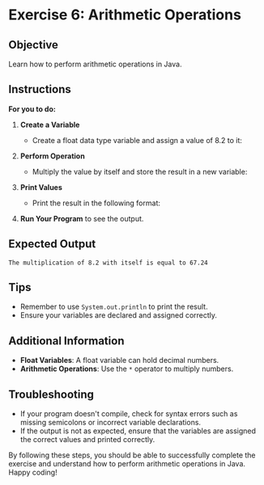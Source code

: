 
# Exercise 6: Arithmetic Operations

## Objective
Learn how to perform arithmetic operations in Java.

## Instructions

**For you to do:**

1. **Create a Variable**
    - Create a float data type variable and assign a value of 8.2 to it:


2. **Perform Operation**
    - Multiply the value by itself and store the result in a new variable:


3. **Print Values**
    - Print the result in the following format:


4. **Run Your Program** to see the output.

## Expected Output
```
The multiplication of 8.2 with itself is equal to 67.24
```

## Tips
- Remember to use `System.out.println` to print the result.
- Ensure your variables are declared and assigned correctly.

## Additional Information
- **Float Variables**: A float variable can hold decimal numbers.
- **Arithmetic Operations**: Use the `*` operator to multiply numbers.

## Troubleshooting
- If your program doesn't compile, check for syntax errors such as missing semicolons or incorrect variable declarations.
- If the output is not as expected, ensure that the variables are assigned the correct values and printed correctly.

By following these steps, you should be able to successfully complete the exercise and understand how to perform arithmetic operations in Java. Happy coding!
